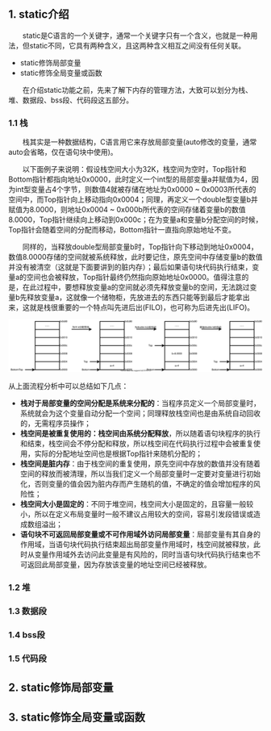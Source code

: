 ## 1. static介绍

&emsp;&emsp;static是C语言的一个关键字，通常一个关键字只有一个含义，也就是一种用法，但static不同，它具有两种含义，且这两种含义相互之间没有任何关联。

- static修饰局部变量
- static修饰全局变量或函数

&emsp;&emsp;在介绍static功能之前，先来了解下内存的管理方法，大致可以划分为栈、堆、数据段、bss段、代码段这五部分。

### 1.1 栈

&emsp;&emsp;栈其实是一种数据结构，C语言用它来存放局部变量(auto修改的变量，通常auto会省略，仅在语句块中使用)。

&emsp;&emsp;以下面例子来说明：假设栈空间大小为32K，栈空间为空时，Top指针和Bottom指针都指向地址0x0000，此时定义一个int型的局部变量a并赋值为4，因为int型变量占4个字节，则数值4就被存储在地址为0x0000 ~ 0x0003所代表的空间中，而Top指针向上移动指向0x0004；同理，再定义一个double型变量b并赋值为8.0000，则地址0x0004 ~ 0x000b所代表的空间存储着变量b的数值8.0000，Top指针继续向上移动到0x000c；在为变量a和变量b分配空间的时候，Top指针会随着空间的分配而移动，Bottom指针一直指向原始地址不变。

&emsp;&emsp;同样的，当释放double型局部变量b时，Top指针向下移动到地址0x0004，数值8.0000存储的空间就被系统释放，此时要记住，原先空间中存储变量b的数值并没有被清空（这就是下面要讲到的脏内存）；最后如果语句块代码执行结束，变量a的空间也会被释放，Top指针最终仍然指向原始地址0x0000。值得注意的是，在此过程中，要想释放变量a的空间就必须先释放变量b的空间，无法跳过变量b先释放变量a，这就像一个储物柜，先放进去的东西只能等到最后才能拿出来，这就是栈很重要的一个特点叫先进后出(FILO)，也可称为后进先出(LIFO)。

![](./image/stack.svg)

从上面流程分析中可以总结如下几点：

- **栈对于局部变量的空间分配是系统来分配的**：当程序员定义一个局部变量时，系统就会为这个变量自动分配一个空间；同理释放栈空间也是由系统自动回收的，无需程序员操作；
- **栈空间是被重复使用的：栈空间由系统分配释放**，所以随着语句块程序的执行和结束，栈空间会不停分配和释放，所以栈空间在代码执行过程中会被重复使用，实际的分配地址空间也是根据Top指针来随机分配的；
- **栈空间是脏内存**：由于栈空间的重复使用，原先空间中存放的数值并没有随着空间的释放而被清理，所以当我们定义一个局部变量时一定要对变量进行初始化，否则变量的值会因为脏内存而产生随机的值，不确定的值会增加程序的风险性；
- **栈空间大小是固定的**：不同于堆空间，栈空间大小是固定的，且容量一般较小，所以在定义布局变量时一般不建议占用较大的空间，容易引发段错误或造成数组溢出；
- **语句块不可返回局部变量或不可作用域外访问局部变量**：局部变量有其自身的作用域，当语句块代码执行结束超出局部变量作用域时，栈空间就被释放，此时从变量作用域外去访问此变量是有风险的，同时当语句块代码执行结束也不可返回此局部变量，因为存放该变量的地址空间已经被释放。

### 1.2 堆

### 1.3 数据段

### 1.4 bss段

### 1.5 代码段

## 2. static修饰局部变量

## 3. static修饰全局变量或函数